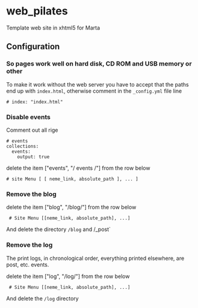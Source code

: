 # web\_pilates
Template web site in xhtml5 for Marta

## Configuration

### So pages work well on hard disk, CD ROM and USB memory or other

To make it work without the web server you have to accept that the paths end up with `index.html`, otherwise comment in the `_config.yml` file line

    # index: "index.html"

###  Disable events

Comment out all rige

    # events
    collections:
      events:
        output: true

delete the item ["events", "/ events /"] from the row below
    
    # site Menu [ [ neme_link, absolute_path ], ... ]

### Remove the blog

delete the item ["blog", "/blog/"] from the row below

     # Site Menu [[neme_link, absolute_path], ...]

And delete the directory `/blog` and /_post`

### Remove the log

The print logs, in chronological order, everything printed elsewhere, are
post, etc. events.

delete the item ["log", "/log/"] from the row below

     # Site Menu [[neme_link, absolute_path], ...]

And delete the `/log` directory

